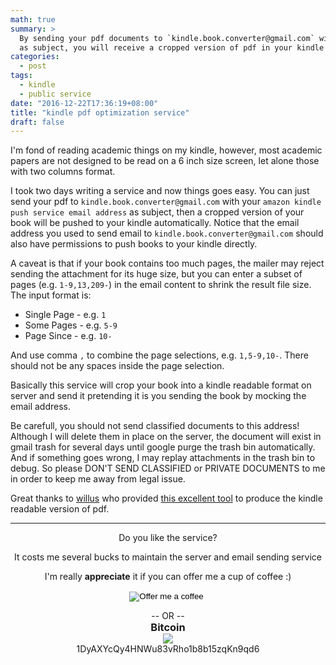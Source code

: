 ```yaml
---
math: true
summary: >
  By sending your pdf documents to `kindle.book.converter@gmail.com` with the email address of your amazon kindle push service 
  as subject, you will receive a cropped version of pdf in your kindle which has a suitable page size for reading.
categories:
  - post
tags: 
  - kindle
  - public service
date: "2016-12-22T17:36:19+08:00"
title: "kindle pdf optimization service"
draft: false
---
```


I'm fond of reading academic things on my kindle, however, most academic papers are not
designed to be read on a 6 inch size screen, let alone those with two columns format. 

I took two days writing a service and now things goes easy. You can just send your pdf 
to `kindle.book.converter@gmail.com` with your `amazon kindle push service email address` 
as subject, then a cropped version of your book will be pushed to your kindle automatically. 
Notice that the email address you used to send email to `kindle.book.converter@gmail.com` 
should also have permissions to push books to your kindle directly.

A caveat is that if your 
book contains too much pages, the mailer may reject sending the attachment for its huge size, 
but you can enter a subset of pages (e.g. `1-9,13,209-`) in the email content to shrink the result file size.
The input format is:

  * Single Page - e.g. `1`
  * Some Pages - e.g. `5-9`
  * Page Since - e.g. `10-`
  
And use comma `,` to combine the page selections, e.g. `1,5-9,10-`. There should not be any spaces inside the page selection.

Basically this service will crop your book into a kindle readable format on server 
and send it pretending it is you sending the book by mocking the email address.

Be carefull, you should not send classified documents to this address! Although I will delete them in place on the server, the document will exist in
gmail trash for several days until google purge the trash bin automatically. And if something goes wrong, I may replay attachments in the trash bin to debug.
So please DON'T SEND CLASSIFIED or PRIVATE DOCUMENTS to me in order to keep me away from legal issue.

Great thanks to [willus](http://www.willus.com/) who provided 
[this excellent tool](http://www.willus.com/k2pdfopt/) to produce 
the kindle readable version of pdf.

<center>
    <hr/>
    <p> Do you like the service? </p>
       <p> It costs me several bucks to maintain the server and email sending service </p>
    <p> I'm really <strong>appreciate</strong> it if you can offer me a cup of coffee :)</p>
    <form action="https://www.paypal.com/cgi-bin/webscr" method="post" target="_top">
        <input type="hidden" name="cmd" value="_s-xclick" />
        <input type="hidden" name="hosted_button_id" value="LKM2L7LDMU6ZS" />
        <input type="image" src="https://www.paypal.com/en_US/i/btn/btn_donate_LG.gif" border="0" name="submit" title="Offer me a coffee with Paypal :)" alt="Offer me a coffee" />
        <img alt="" border="0" src="https://www.paypal.com/en_US/i/scr/pixel.gif" width="1" height="1" style="margin-top: 0; margin-bottom: 0;"/>
    </form>
    <p style="margin-top: 0; margin-bottom: 0;"> -- OR -- </p>
    <h3 style="margin-top: 0; margin-bottom: 0;"> Bitcoin </h3>
    <img ng-src="https://chart.googleapis.com/chart?chs=150x150&amp;cht=qr&amp;chl=1DyAXYcQy4HNWu83vRho1b8b15zqKn9qd6&amp;choe=UTF-8" ng-show="showqr" src="https://chart.googleapis.com/chart?chs=150x150&amp;cht=qr&amp;chl=1DyAXYcQy4HNWu83vRho1b8b15zqKn9qd6&amp;choe=UTF-8" style="margin-top: 0; margin-bottom: 0;">
    <p style="margin-top: 0; margin-bottom: 0;"> 1DyAXYcQy4HNWu83vRho1b8b15zqKn9qd6 </p>
</center>